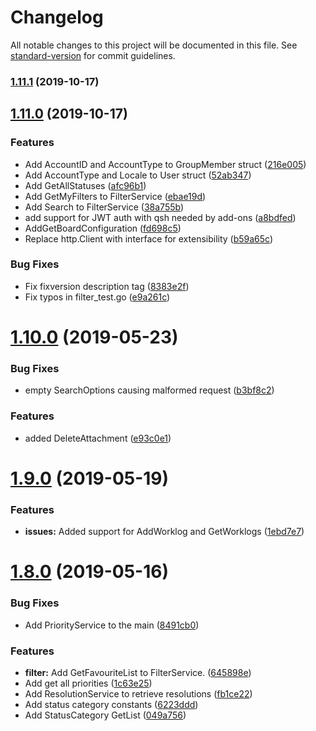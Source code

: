 # Changelog

All notable changes to this project will be documented in this file. See [standard-version](https://github.com/conventional-changelog/standard-version) for commit guidelines.

### [1.11.1](https://github.com/andygrunwald/go-jira/compare/v1.11.0...v1.11.1) (2019-10-17)

## [1.11.0](https://github.com/andygrunwald/go-jira/compare/v1.10.0...v1.11.0) (2019-10-17)


### Features

* Add AccountID and AccountType to GroupMember struct ([216e005](https://github.com/andygrunwald/go-jira/commit/216e0056d6385eba9d31cb37e6ff64314860d2cc))
* Add AccountType and Locale to User struct ([52ab347](https://github.com/andygrunwald/go-jira/commit/52ab34790307144087f0d9bf86c93a2b2209fe46))
* Add GetAllStatuses ([afc96b1](https://github.com/andygrunwald/go-jira/commit/afc96b18d17b77e32cec9e1ac7e4f5dec7e627f5))
* Add GetMyFilters to FilterService ([ebae19d](https://github.com/andygrunwald/go-jira/commit/ebae19dda6afd0e54578f30300bc36012381e99b))
* Add Search to FilterService ([38a755b](https://github.com/andygrunwald/go-jira/commit/38a755b407cd70d11fe2e2897d814552ca29ab51))
* add support for JWT auth with qsh needed by add-ons ([a8bdfed](https://github.com/andygrunwald/go-jira/commit/a8bdfed27ff42a9bb0468b8cf192871780919def))
* AddGetBoardConfiguration ([fd698c5](https://github.com/andygrunwald/go-jira/commit/fd698c57163f248f21285d5ebc6a3bb60d46694f))
* Replace http.Client with interface for extensibility ([b59a65c](https://github.com/andygrunwald/go-jira/commit/b59a65c365dcefd42e135579e9b7ce9c9c006489))


### Bug Fixes

* Fix fixversion description tag ([8383e2f](https://github.com/andygrunwald/go-jira/commit/8383e2f5f145d04f6bcdb47fb12a95b58bdcedfa))
* Fix typos in filter_test.go ([e9a261c](https://github.com/andygrunwald/go-jira/commit/e9a261c52249073345e5895b22e2cf4d7286497a))

# [1.10.0](https://github.com/andygrunwald/go-jira/compare/v1.9.0...v1.10.0) (2019-05-23)


### Bug Fixes

* empty SearchOptions causing malformed request ([b3bf8c2](https://github.com/andygrunwald/go-jira/commit/b3bf8c2))


### Features

* added DeleteAttachment ([e93c0e1](https://github.com/andygrunwald/go-jira/commit/e93c0e1))



# [1.9.0](https://github.com/andygrunwald/go-jira/compare/v1.8.0...v1.9.0) (2019-05-19)


### Features

* **issues:** Added support for AddWorklog and GetWorklogs ([1ebd7e7](https://github.com/andygrunwald/go-jira/commit/1ebd7e7))



# [1.8.0](https://github.com/andygrunwald/go-jira/compare/v1.7.0...v1.8.0) (2019-05-16)


### Bug Fixes

* Add PriorityService to the main ([8491cb0](https://github.com/andygrunwald/go-jira/commit/8491cb0))


### Features

* **filter:** Add GetFavouriteList to FilterService. ([645898e](https://github.com/andygrunwald/go-jira/commit/645898e))
* Add get all priorities ([1c63e25](https://github.com/andygrunwald/go-jira/commit/1c63e25))
* Add ResolutionService to retrieve resolutions ([fb1ce22](https://github.com/andygrunwald/go-jira/commit/fb1ce22))
* Add status category constants ([6223ddd](https://github.com/andygrunwald/go-jira/commit/6223ddd))
* Add StatusCategory GetList ([049a756](https://github.com/andygrunwald/go-jira/commit/049a756))



